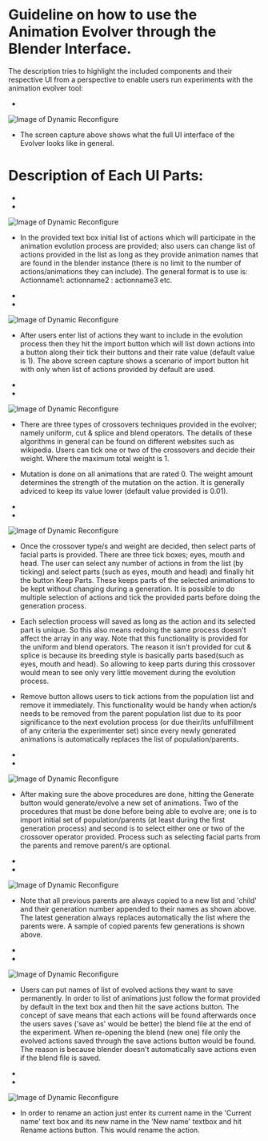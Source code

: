 # Guideline on how to use the Animation Evolver through the Blender Interface. 

The description tries to highlight the included components and their respective UI from a perspective to enable users run experiments with the animation evolver tool:

* 
![Image of Dynamic Reconfigure](docs/Evolver_UI_Parts/Evolver_full_UI.png)
* The screen capture above shows what the full UI interface of the Evolver looks like in general.

# Description of Each UI Parts:

* 
* 
![Image of Dynamic Reconfigure](docs/Evolver_UI_Parts/Import_UI.png)

* In the provided text box initial list of actions which will participate in the animation evolution process are provided; also users can change list of actions provided in the list as long as they provide animation names that are found in the blender instance (there is no limit to the number of actions/animations they can include).
The general format is to use is:
Actionname1: actionname2 : actionname3 etc. 
 

* 
* 
![Image of Dynamic Reconfigure](docs/Evolver_UI_Parts/After_default_import_UI.png)
* After users enter list of actions they want to include in the evolution process then they hit the import button which will list down actions into a button along their tick their buttons and their rate value (default value is 1). 
The above screen capture shows a scenario of import button hit with only when list of actions provided by default are used.

* 
* 

![Image of Dynamic Reconfigure](docs/Evolver_UI_Parts/Crossovers_and_mutation_UI.png)

* There are three types of crossovers techniques provided in the evolver; namely uniform, cut & splice and blend operators. The details of these algorithms in general can be found on different websites such as wikipedia.
Users can tick one or two of the crossovers and decide their weight. Where the maximum total weight is 1.

* Mutation is done on all animations that are rated 0. The weight amount determines the strength of the mutation on the action. It is generally adviced to keep its value lower (default value provided is 0.01).
 

* 
* 
![Image of Dynamic Reconfigure](docs/Evolver_UI_Parts/SelectParts_and_remove_UI.png)

* Once the crossover type/s and weight are decided, then select parts of facial parts is provided. 
There are three tick boxes; eyes, mouth and head. The user can select any number of actions in from the list (by ticking) and select parts (such as eyes, mouth and head) and finally hit the button Keep Parts.
These keeps parts of the selected animations to be kept without changing during a generation.
It is possible to do multiple selection of actions and tick the provided parts before doing the generation process.

* Each selection process will saved as long as the action and its selected part is unique. So this also means redoing the same process doesn't affect the array in any way.
Note that this functionality is provided for the uniform and blend operators. The reason it isn't provided for cut & splice is because its breeding style is basically parts based(such as eyes, mouth and head). So allowing to keep parts during this crossover would mean to see only very little movement during the evolution process.

* Remove button allows users to tick actions from the population list and remove it immediately. This functionality would be handy when action/s needs to be removed from the parent population list due to its poor significance to the next evolution process (or due their/its unfulfillment of any criteria the experimenter set) since every newly generated animations is automatically replaces the list of population/parents.

* 
* 
![Image of Dynamic Reconfigure](docs/Evolver_UI_Parts/Generate_button_UI.png)

* After making sure the above procedures are done, hitting the Generate button would generate/evolve a new set of animations. 
Two of the procedures that must be done before being able to evolve are; one is to import initial set of population/parents (at least during the first generation process) and second is to select either one or two of the crossover operator provided. 
Process such as selecting facial parts from the parents and remove parent/s are optional.


* 
* 
![Image of Dynamic Reconfigure](docs/Evolver_UI_Parts/After_evolution_UI.png)

* Note that all previous parents are always copied to a new list and 'child' and their generation number appended to their names as shown above.
The latest generation always replaces automatically the list where the parents were. A sample of copied parents few generations is shown above.

* 
* 

![Image of Dynamic Reconfigure](docs/Evolver_UI_Parts/Save_actions_UI.png)

* Users can put names of list of evolved actions they want to save permanently. In order to list of animations just follow the format provided by default in the text box and then hit the save actions button. The concept of save means that each actions will be found afterwards once the users saves ('save as' would be better) the blend file at the end of the experiment. When re-opening the blend (new one) file only the evolved actions saved through the save actions button would be found. The reason is because blender doesn't automatically save actions even if the blend file is saved.


* 
* 

![Image of Dynamic Reconfigure](docs/Evolver_UI_Parts/Rename_actions_UI.png)

* In order to rename an action just enter its current name in the 'Current name' text box and its new name in the 'New name' textbox and hit Rename actions button. This would rename the action. 

